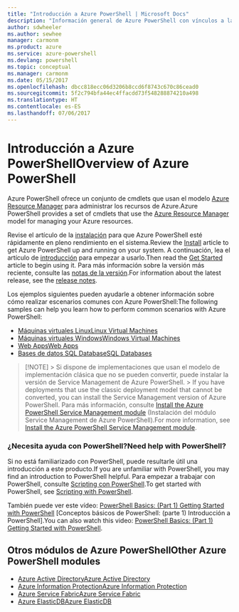 ```yaml
---
title: "Introducción a Azure PowerShell | Microsoft Docs"
description: "Información general de Azure PowerShell con vínculos a la instalación y configuración."
author: sdwheeler
ms.author: sewhee
manager: carmonm
ms.product: azure
ms.service: azure-powershell
ms.devlang: powershell
ms.topic: conceptual
ms.manager: carmonm
ms.date: 05/15/2017
ms.openlocfilehash: dbcc818ecc06d3206b8ccd6f8743c670c86cead0
ms.sourcegitcommit: 5f2c794bfa44ec4ffacdd73f548288874210a498
ms.translationtype: HT
ms.contentlocale: es-ES
ms.lasthandoff: 07/06/2017
---
```

# <span data-ttu-id="0f0e1-103">Introducción a Azure PowerShell</span><span class="sxs-lookup"><span data-stu-id="0f0e1-103">Overview of Azure PowerShell</span></span>
<a id="overview-of-azure-powershell" class="xliff"></a>

<span data-ttu-id="0f0e1-104">Azure PowerShell ofrece un conjunto de cmdlets que usan el modelo [Azure Resource Manager](/azure/azure-resource-manager/resource-group-overview) para administrar los recursos de Azure.</span><span class="sxs-lookup"><span data-stu-id="0f0e1-104">Azure PowerShell provides a set of cmdlets that use the [Azure Resource Manager](/azure/azure-resource-manager/resource-group-overview) model for managing your Azure resources.</span></span>

<span data-ttu-id="0f0e1-105">Revise el artículo de la [instalación](install-azurerm-ps.md) para que Azure PowerShell esté rápidamente en pleno rendimiento en el sistema.</span><span class="sxs-lookup"><span data-stu-id="0f0e1-105">Review the [Install](install-azurerm-ps.md) article to get Azure PowerShell up and running on your system.</span></span> <span data-ttu-id="0f0e1-106">A continuación, lea el artículo de [introducción](get-started-azureps.md) para empezar a usarlo.</span><span class="sxs-lookup"><span data-stu-id="0f0e1-106">Then read the [Get Started](get-started-azureps.md) article to begin using it.</span></span> <span data-ttu-id="0f0e1-107">Para más información sobre la versión más reciente, consulte las [notas de la versión](release-notes-azureps.md).</span><span class="sxs-lookup"><span data-stu-id="0f0e1-107">For information about the latest release, see the [release notes](release-notes-azureps.md).</span></span>

<span data-ttu-id="0f0e1-108">Los ejemplos siguientes pueden ayudarle a obtener información sobre cómo realizar escenarios comunes con Azure PowerShell:</span><span class="sxs-lookup"><span data-stu-id="0f0e1-108">The following samples can help you learn how to perform common scenarios with Azure PowerShell:</span></span>

* [<span data-ttu-id="0f0e1-109">Máquinas virtuales Linux</span><span class="sxs-lookup"><span data-stu-id="0f0e1-109">Linux Virtual Machines</span></span>](/azure/virtual-machines/virtual-machines-linux-powershell-samples?toc=/powershell/azure/toc.json)
* [<span data-ttu-id="0f0e1-110">Máquinas virtuales Windows</span><span class="sxs-lookup"><span data-stu-id="0f0e1-110">Windows Virtual Machines</span></span>](/azure/virtual-machines/virtual-machines-windows-powershell-samples?toc=/powershell/azure/toc.json)
* [<span data-ttu-id="0f0e1-111">Web Apps</span><span class="sxs-lookup"><span data-stu-id="0f0e1-111">Web Apps</span></span>](/azure/app-service-web/app-service-powershell-samples?toc=/powershell/azure/toc.json)
* [<span data-ttu-id="0f0e1-112">Bases de datos SQL Database</span><span class="sxs-lookup"><span data-stu-id="0f0e1-112">SQL Databases</span></span>](/azure/sql-database/sql-database-powershell-samples?toc=/powershell/azure/toc.json)


> [!NOTE]<span data-ttu-id="0f0e1-113"> > Si dispone de implementaciones que usan el modelo de implementación clásica que no se pueden convertir, puede instalar la versión de Service Management de Azure PowerShell.</span><span class="sxs-lookup"><span data-stu-id="0f0e1-113"> > If you have deployments that use the classic deployment model that cannot be converted, you can install the Service Management version of Azure PowerShell.</span></span> <span data-ttu-id="0f0e1-114">Para más información, consulte [Install the Azure PowerShell Service Management module](/powershell/azure/servicemanagement/install-azure-ps) (Instalación del módulo Service Management de Azure PowerShell).</span><span class="sxs-lookup"><span data-stu-id="0f0e1-114">For more information, see [Install the Azure PowerShell Service Management module](/powershell/azure/servicemanagement/install-azure-ps).</span></span>


### <span data-ttu-id="0f0e1-115">¿Necesita ayuda con PowerShell?</span><span class="sxs-lookup"><span data-stu-id="0f0e1-115">Need help with PowerShell?</span></span>
<a id="need-help-with-powershell" class="xliff"></a>

<span data-ttu-id="0f0e1-116">Si no está familiarizado con PowerShell, puede resultarle útil una introducción a este producto.</span><span class="sxs-lookup"><span data-stu-id="0f0e1-116">If you are unfamiliar with PowerShell, you may find an introduction to PowerShell helpful.</span></span> <span data-ttu-id="0f0e1-117">Para empezar a trabajar con PowerShell, consulte [Scripting con PowerShell](https://technet.microsoft.com/library/bb978526.aspx).</span><span class="sxs-lookup"><span data-stu-id="0f0e1-117">To get started with PowerShell, see [Scripting with PowerShell](https://technet.microsoft.com/library/bb978526.aspx).</span></span>

<span data-ttu-id="0f0e1-118">También puede ver este vídeo: [PowerShell Basics: (Part 1) Getting Started with PowerShell](https://channel9.msdn.com/Blogs/Taste-of-Premier/PowerShellBasicsPart1) [Conceptos básicos de PowerShell: (parte 1) Introducción a PowerShell].</span><span class="sxs-lookup"><span data-stu-id="0f0e1-118">You can also watch this video: [PowerShell Basics: (Part 1) Getting Started with PowerShell](https://channel9.msdn.com/Blogs/Taste-of-Premier/PowerShellBasicsPart1).</span></span>

## <span data-ttu-id="0f0e1-119">Otros módulos de Azure PowerShell</span><span class="sxs-lookup"><span data-stu-id="0f0e1-119">Other Azure PowerShell modules</span></span>
<a id="other-azure-powershell-modules" class="xliff"></a>

* [<span data-ttu-id="0f0e1-120">Azure Active Directory</span><span class="sxs-lookup"><span data-stu-id="0f0e1-120">Azure Active Directory</span></span>](/powershell/azure/active-directory/)
* [<span data-ttu-id="0f0e1-121">Azure Information Protection</span><span class="sxs-lookup"><span data-stu-id="0f0e1-121">Azure Information Protection</span></span>](/powershell/azure/aip/)
* [<span data-ttu-id="0f0e1-122">Azure Service Fabric</span><span class="sxs-lookup"><span data-stu-id="0f0e1-122">Azure Service Fabric</span></span>](/powershell/azure/oservice-fabric/)
* [<span data-ttu-id="0f0e1-123">Azure ElasticDB</span><span class="sxs-lookup"><span data-stu-id="0f0e1-123">Azure ElasticDB</span></span>](/powershell/azure/elasticdbjobs/)
